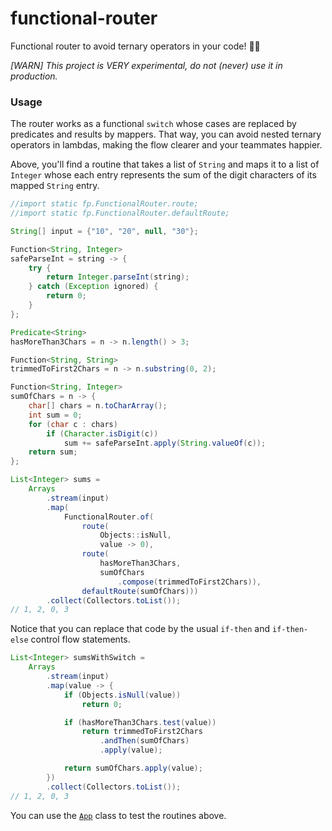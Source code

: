 # functional-router
Functional router to avoid ternary operators in your code! 🧙‍💖

_[WARN] This project is VERY experimental, do not (never) use it in production._


### Usage

The router works as a functional `switch` whose cases are replaced by predicates and results by mappers. That way, you can avoid nested ternary operators in lambdas, making the flow clearer and your teammates happier.

Above, you'll find a routine that takes a list of `String` and maps it to a list of `Integer` whose each entry represents the sum of the digit characters of its mapped `String` entry. 
```java
//import static fp.FunctionalRouter.route;
//import static fp.FunctionalRouter.defaultRoute;

String[] input = {"10", "20", null, "30"};

Function<String, Integer>
safeParseInt = string -> {
    try {
        return Integer.parseInt(string);
    } catch (Exception ignored) {
        return 0;
    }
};

Predicate<String>
hasMoreThan3Chars = n -> n.length() > 3;

Function<String, String>
trimmedToFirst2Chars = n -> n.substring(0, 2);

Function<String, Integer>
sumOfChars = n -> {
    char[] chars = n.toCharArray();
    int sum = 0;
    for (char c : chars)
        if (Character.isDigit(c))
            sum += safeParseInt.apply(String.valueOf(c));
    return sum;
};

List<Integer> sums =
    Arrays
        .stream(input)
        .map(
            FunctionalRouter.of(
                route(
                    Objects::isNull,
                    value -> 0),
                route(
                    hasMoreThan3Chars,
                    sumOfChars
                        .compose(trimmedToFirst2Chars)),
                defaultRoute(sumOfChars)))
        .collect(Collectors.toList());
// 1, 2, 0, 3
```

Notice that you can replace that code by the usual `if-then` and `if-then-else` control flow statements.

```java
List<Integer> sumsWithSwitch =
    Arrays
        .stream(input)
        .map(value -> {
            if (Objects.isNull(value))
                return 0;

            if (hasMoreThan3Chars.test(value))
                return trimmedToFirst2Chars
                    .andThen(sumOfChars)
                    .apply(value);

            return sumOfChars.apply(value);
        })
        .collect(Collectors.toList());
// 1, 2, 0, 3
```

You can use the [`App`](https://github.com/susanoobit/functional-router/blob/master/src/main/java/App.java) class to test the routines above.
